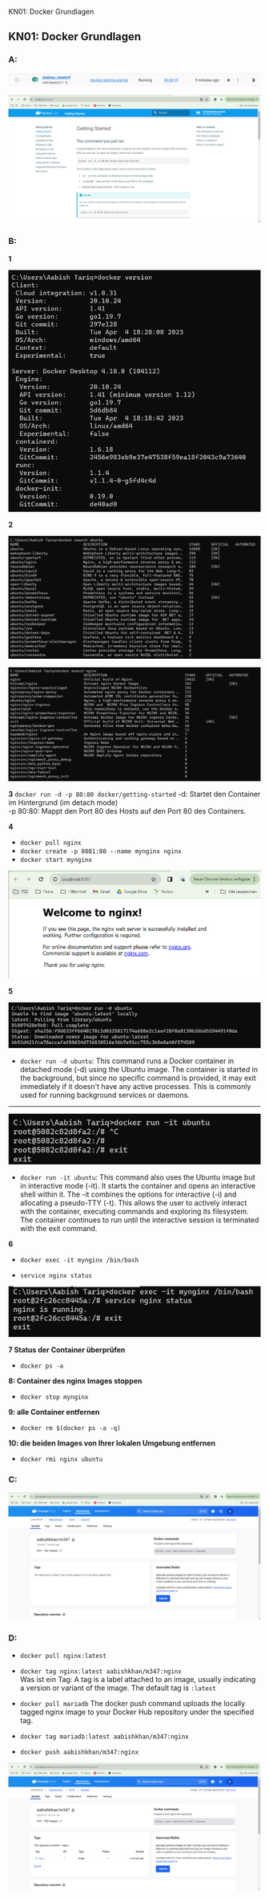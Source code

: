 KN01: Docker Grundlagen

## KN01: Docker Grundlagen

### A:

![image](https://github.com/aabishtkhh/M347-Dienst_mit_Container_anwenden/blob/main/KN01/Docker-Container.png)<br/>

![image](https://github.com/aabishtkhh/M347-Dienst_mit_Container_anwenden/blob/main/KN01/Docker-Image.png)<br/>

### B:

<b>1</b>

![image](https://github.com/aabishtkhh/M347-Dienst_mit_Container_anwenden/blob/main/KN01/Version.png)<br/>

<b>2</b>

![image](https://github.com/aabishtkhh/M347-Dienst_mit_Container_anwenden/blob/main/KN01/Docker-Search-Ubuntu.png)<br/>

![image](https://github.com/aabishtkhh/M347-Dienst_mit_Container_anwenden/blob/main/KN01/Docker-Search-Nginx.png)<br/>

<b>3</b>
`docker run -d -p 80:80 docker/getting-started`
-d: Startet den Container im Hintergrund (im detach mode) <br/>
-p 80:80: Mappt den Port 80 des Hosts auf den Port 80 des Containers.<br/>

<b>4</b>

- `docker pull nginx`
- `docker create -p 8081:80 --name mynginx nginx`
- `docker start mynginx`

![image](https://github.com/aabishtkhh/M347-Dienst_mit_Container_anwenden/blob/main/KN01/Nginx-5.png)<br/>

<b>5</b>

![image](https://github.com/aabishtkhh/M347-Dienst_mit_Container_anwenden/blob/main/KN01/5-Ubuntu-image.png)<br/>

- `docker run -d ubuntu`: This command runs a Docker container in detached mode (-d) using the Ubuntu image.
  The container is started in the background, but since no specific command is provided, it may exit immediately if it doesn't have any active processes. This is commonly used for running background services or daemons.

---

![image](https://github.com/aabishtkhh/M347-Dienst_mit_Container_anwenden/blob/main/KN01/5-Ubuntu-Shell.png)<br/>

- `docker run -it ubuntu`: This command also uses the Ubuntu image but in interactive mode (-it). It starts the container and opens an interactive shell within it. The -it combines the options for interactive (-i) and allocating a pseudo-TTY (-t). This allows the user to actively interact with the container, executing commands and exploring its filesystem. The container continues to run until the interactive session is terminated with the exit command.

<b>6</b>

- `docker exec -it mynginx /bin/bash`

- `service nginx status`

![image](https://github.com/aabishtkhh/M347-Dienst_mit_Container_anwenden/blob/main/KN01/NGINX-Status.png)<br/>

<b>7 Status der Container überprüfen</b>

- `docker ps -a`

<b>8: Container des nginx Images stoppen</b>

- `docker stop mynginx`

<b>9: alle Container entfernen</b>

- `docker rm $(docker ps -a -q)`

<b>10: die beiden Images von Ihrer lokalen Umgebung entfernen</b>

- `docker rmi nginx ubuntu`

### C:

![image](https://github.com/aabishtkhh/M347-Dienst_mit_Container_anwenden/blob/main/KN01/Docker-Hub-Repo.png)<br/>

### D:

- `docker pull nginx:latest`

- `docker tag nginx:latest aabishkhan/m347:nginx`
  </br>
  Was ist ein Tag:
  A tag is a label attached to an image, usually indicating a version or variant of the image. The default tag is `:latest`

- `docker pull mariadb`
  The docker push command uploads the locally tagged nginx image to your Docker Hub repository under the specified tag.

- `docker tag mariadb:latest aabishkhan/m347:nginx`

- `docker push aabishkhan/m347:nginx`

![image](https://github.com/aabishtkhh/M347-Dienst_mit_Container_anwenden/blob/main/KN01/Docker-Hub-Repo-Tag.png)<br/>
